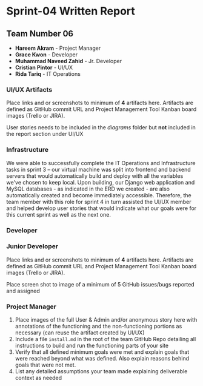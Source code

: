 # Sprint-04 Written Report

## Team Number 06

* **Hareem Akram** - Project Manager
* **Grace Kwon** - Developer
* **Muhammad Naveed Zahid** - Jr. Developer
* **Cristian Pintor** - UI/UX
* **Rida Tariq** - IT Operations

### UI/UX Artifacts

Place links and or screenshots to minimum of **4** artifacts here. Artifacts are defined as GitHub commit URL and Project Management Tool Kanban board images (Trello or JIRA).

User stories needs to be included in the *diagrams* folder but **not** included in the report section under UI/UX

### Infrastructure

We were able to successfully complete the IT Operations and Infrastructure tasks in sprint 3 – our virtual machine was split into frontend and backend servers that would automatically build and deploy with all the variables we've chosen to keep local. Upon building, our Django web application and MySQL databases - as indicated in the ERD we created - are also automatically created and become immediately accessible. Therefore, the team member with this role for sprint 4 in turn assisted the UI/UX member and helped develop user stories that would indicate what our goals were for this current sprint as well as the next one.

### Developer


### Junior Developer

Place links and or screenshots to minimum of **4** artifacts here.  Artifacts are defined as GitHub commit URL and Project Management Tool Kanban board images (Trello or JIRA).

Place screen shot to image of a minimum of 5 GitHub issues/bugs reported and assigned

### Project Manager

1. Place images of the full User & Admin and/or anonymous story here with annotations of the functioning and the non-functioning portions as necessary (can reuse the artifact created by UI/UX)
1. Include a file  ```install.md``` in the root of the team GitHub Repo detailing all instructions to build and run the functioning parts of your site
1. Verify that all defined minimum goals were met and explain goals that were reached beyond what was defined.  Also explain reasons behind goals that were not met.
1. List any detailed assumptions your team made explaining deliverable context as needed